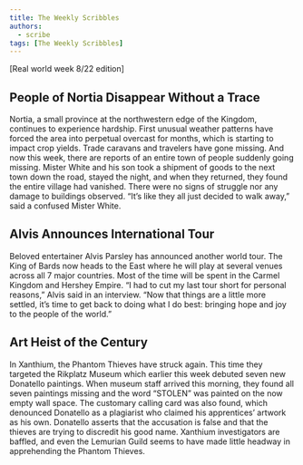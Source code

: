 ```yaml
---
title: The Weekly Scribbles
authors:
  - scribe
tags: [The Weekly Scribbles]
---
```


[Real world week 8/22 edition]

## People of Nortia Disappear Without a Trace

Nortia, a small province at the northwestern edge of the Kingdom, continues to experience hardship. First unusual weather patterns have forced the area into perpetual overcast for months, which is starting to impact crop yields. Trade caravans and travelers have gone missing. And now this week, there are reports of an entire town of people suddenly going missing. Mister White and his son took a shipment of goods to the next town down the road, stayed the night, and when they returned, they found the entire village had vanished. There were no signs of struggle nor any damage to buildings observed. “It’s like they all just decided to walk away,” said a confused Mister White.

## Alvis Announces International Tour

Beloved entertainer Alvis Parsley has announced another world tour. The King of Bards now heads to the East where he will play at several venues across all 7 major countries. Most of the time will be spent in the Carmel Kingdom and Hershey Empire. “I had to cut my last tour short for personal reasons,” Alvis said in an interview. “Now that things are a little more settled, it’s time to get back to doing what I do best: bringing hope and joy to the people of the world.”

## Art Heist of the Century

In Xanthium, the Phantom Thieves have struck again. This time they targeted the Rikplatz Museum which earlier this week debuted seven new Donatello paintings. When museum staff arrived this morning, they found all seven paintings missing and the word “STOLEN” was painted on the now empty wall space. The customary calling card was also found, which denounced Donatello as a plagiarist who claimed his apprentices’ artwork as his own. Donatello asserts that the accusation is false and that the thieves are trying to discredit his good name. Xanthium investigators are baffled, and even the Lemurian Guild seems to have made little headway in apprehending the Phantom Thieves.
